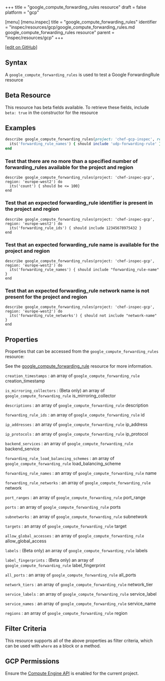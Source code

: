 +++
title = "google_compute_forwarding_rules resource"
draft = false
platform = "gcp"

[menu]
  [menu.inspec]
    title = "google_compute_forwarding_rules"
    identifier = "inspec/resources/gcp/google_compute_forwarding_rules.md google_compute_forwarding_rules resource"
    parent = "inspec/resources/gcp"
+++

[\[edit on GitHub\]](https://github.com/inspec/inspec-gcp/blob/master/docs/resources/google_compute_forwarding_rules.md)

## Syntax

A `google_compute_forwarding_rules` is used to test a Google ForwardingRule resource

## Beta Resource

This resource has beta fields available. To retrieve these fields, include `beta: true` in the constructor for the resource

## Examples

```ruby
describe google_compute_forwarding_rules(project: 'chef-gcp-inspec', region: 'europe-west2') do
  its('forwarding_rule_names') { should include 'udp-forwarding-rule' }
end
```

### Test that there are no more than a specified number of forwarding_rules available for the project and region

    describe google_compute_forwarding_rules(project: 'chef-inspec-gcp', region: 'europe-west2') do
      its('count') { should be <= 100}
    end

### Test that an expected forwarding_rule identifier is present in the project and region

    describe google_compute_forwarding_rules(project: 'chef-inspec-gcp', region: 'europe-west2') do
      its('forwarding_rule_ids') { should include 12345678975432 }
    end

### Test that an expected forwarding_rule name is available for the project and region

    describe google_compute_forwarding_rules(project: 'chef-inspec-gcp', region: 'europe-west2') do
      its('forwarding_rule_names') { should include "forwarding_rule-name" }
    end

### Test that an expected forwarding_rule network name is not present for the project and region

    describe google_compute_forwarding_rules(project: 'chef-inspec-gcp', region: 'europe-west2') do
      its('forwarding_rule_networks') { should not include "network-name" }
    end

## Properties

Properties that can be accessed from the `google_compute_forwarding_rules` resource:

See the [google_compute_forwarding_rule](/inspec/resources/google_compute_forwarding_rule/#properties) resource for more information.

`creation_timestamps`
: an array of `google_compute_forwarding_rule` creation_timestamp

`is_mirroring_collectors`
: (Beta only) an array of `google_compute_forwarding_rule` is_mirroring_collector

`descriptions`
: an array of `google_compute_forwarding_rule` description

`forwarding_rule_ids`
: an array of `google_compute_forwarding_rule` id

`ip_addresses`
: an array of `google_compute_forwarding_rule` ip_address

`ip_protocols`
: an array of `google_compute_forwarding_rule` ip_protocol

`backend_services`
: an array of `google_compute_forwarding_rule` backend_service

`forwarding_rule_load_balancing_schemes`
: an array of `google_compute_forwarding_rule` load_balancing_scheme

`forwarding_rule_names`
: an array of `google_compute_forwarding_rule` name

`forwarding_rule_networks`
: an array of `google_compute_forwarding_rule` network

`port_ranges`
: an array of `google_compute_forwarding_rule` port_range

`ports`
: an array of `google_compute_forwarding_rule` ports

`subnetworks`
: an array of `google_compute_forwarding_rule` subnetwork

`targets`
: an array of `google_compute_forwarding_rule` target

`allow_global_accesses`
: an array of `google_compute_forwarding_rule` allow_global_access

`labels`
: (Beta only) an array of `google_compute_forwarding_rule` labels

`label_fingerprints`
: (Beta only) an array of `google_compute_forwarding_rule` label_fingerprint

`all_ports`
: an array of `google_compute_forwarding_rule` all_ports

`network_tiers`
: an array of `google_compute_forwarding_rule` network_tier

`service_labels`
: an array of `google_compute_forwarding_rule` service_label

`service_names`
: an array of `google_compute_forwarding_rule` service_name

`regions`
: an array of `google_compute_forwarding_rule` region

## Filter Criteria

This resource supports all of the above properties as filter criteria, which can be used
with `where` as a block or a method.

## GCP Permissions

Ensure the [Compute Engine API](https://console.cloud.google.com/apis/library/compute.googleapis.com/) is enabled for the current project.
